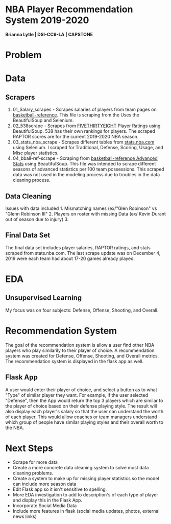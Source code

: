 # NBA Player Recommendation System 2019-2020
**Brianna Lytle | DSI-CC9-LA | CAPSTONE**

# Problem

# Data
## Scrapers
1. 01_Salary_scrapes - Scrapes salaries of players from team pages on [basketball-reference](https://www.basketball-reference.com/). This file is scraping from the Uses the BeautifulSoup and Selenium.
2. 02_538scrape - Scrapes from [FIVETHIRTYEIGHT](https://projects.fivethirtyeight.com/2020-nba-player-ratings/) Player Ratings using BeautifulSoup. 538 has their own rankings for players. The scraped RAPTOR scores are for the current 2019-2020 NBA season. 
3. 03_stats_nba_scrape - Scrapes different tables from [stats.nba.com](https://stats.nba.com/) using Selenium. I scraped for Traditional, Defense, Scoring, Usage, and Misc player statistics. 
4. 04_bball-ref-scrape - Scraping from [basketball-reference Advanced Stats](https://www.basketball-reference.com/leagues/NBA_2020_per_poss.html) using BeautifulSoup. This file was intended to scrape different seasons of advanced statistics per 100 team possessions. This scraped data was not used in the modeling process due to troubles in the data cleaning process.

## Data Cleaning
Issues with data included
    1. Mismatching names (ex/"Glen Robinson" vs "Glenn Robinson III"
    2. Players on roster with missing Data (ex/ Kevin Durant out of season due to injury)
    3. 

## Final Data Set
The final data set includes player salaries, RAPTOR ratings, and stats scraped from stats.nba.com. The last scrape update was on December 4, 2019 were each team had about 17-20 games already played. 

# EDA
## Unsupervised Learning
My focus was on four subjects: Defense, Offense, Shooting, and Overall. 


# Recommendation System
The goal of the recommendation system is allow a user find other NBA players who play similarily to their player of choice. A recommendation system was created for Defense, Offense, Shooting, and Overall metrics. The recommendation system is displayed in the flask app as well. 

## Flask App
A user would enter their player of choice, and select a button as to what "Type" of similar player they want. For example, if the user selected "Defense", then the App would return the top 3 players which are similar to the player of choice based on their defense playing style. The result will also display each player's salary so that the user can understand the worth of each player. This would allow coaches or team managers understand which group of people have similar playing styles and their overall worth to the NBA.

# Next Steps
- Scrape for more data
- Create a more concrete data cleaning system to solve most data cleaning problems. 
- Create a system to make up for missing player statistics so the model can include more season data
- Edit Flask app so it isn't sensitive to spelling. 
- More EDA investigation to add to description's of each type of player and display this in the Flask App.
- Incorporate Social Media Data
- Include more features in flask (social media updates, photos, external news links)